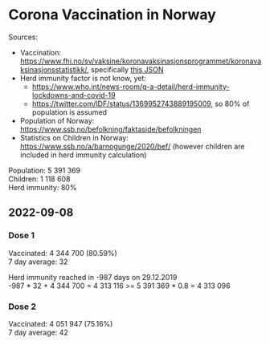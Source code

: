 # Corona Vaccination in Norway

Sources:

- Vaccination: <https://www.fhi.no/sv/vaksine/koronavaksinasjonsprogrammet/koronavaksinasjonsstatistikk/>, specifically [this JSON](https://www.fhi.no/api/chartdata/api/99119)
- Herd immunity factor is not know, yet:
  - <https://www.who.int/news-room/q-a-detail/herd-immunity-lockdowns-and-covid-19>
  - <https://twitter.com/IDF/status/1369952743889195009>, so 80% of population is assumed
- Population of Norway: <https://www.ssb.no/befolkning/faktaside/befolkningen>
- Statistics on Children in Norway: https://www.ssb.no/a/barnogunge/2020/bef/ (however children are included in herd immunity calculation)

Population: 5 391 369  
Children: 1 118 608  
Herd immunity: 80%  

## 2022-09-08

### Dose 1

Vaccinated: 4 344 700 (80.59%)  
7 day average: 32

Herd immunity reached in -987 days on 29.12.2019  
-987 * 32 + 4 344 700 = 4 313 116 >= 5 391 369 * 0.8 = 4 313 096

### Dose 2

Vaccinated: 4 051 947 (75.16%)  
7 day average: 42

